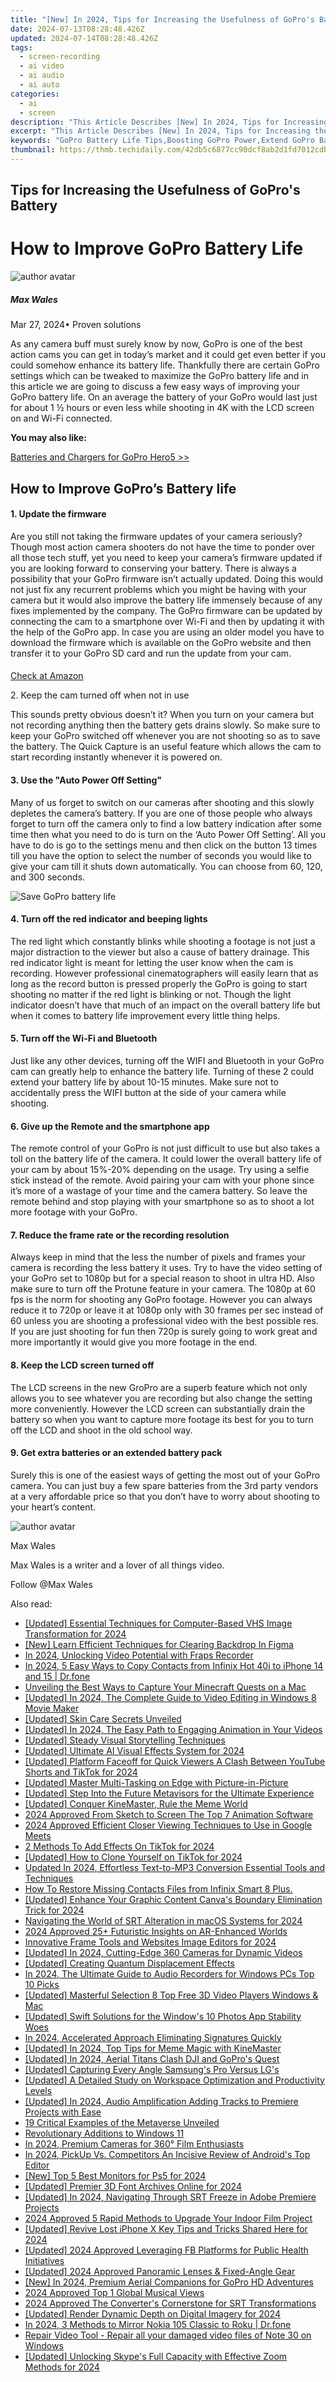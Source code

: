 ```yaml
---
title: "[New] In 2024, Tips for Increasing the Usefulness of GoPro's Battery"
date: 2024-07-13T08:28:48.426Z
updated: 2024-07-14T08:28:48.426Z
tags: 
  - screen-recording
  - ai video
  - ai audio
  - ai auto
categories: 
  - ai
  - screen
description: "This Article Describes [New] In 2024, Tips for Increasing the Usefulness of GoPro's Battery"
excerpt: "This Article Describes [New] In 2024, Tips for Increasing the Usefulness of GoPro's Battery"
keywords: "GoPro Battery Life Tips,Boosting GoPro Power,Extend GoPro Battery,Prolong GoPro Usage,Optimizing GoPro Energy,Enhance GoPro Battery Use,Maximize GoPro Stamina"
thumbnail: https://thmb.techidaily.com/42db5c6877cc90dcf8ab2d1fd7012cdb680249e89327096af45fe59619012883.jpg
---
```


## Tips for Increasing the Usefulness of GoPro's Battery

# How to Improve GoPro Battery Life

![author avatar](https://images.wondershare.com/filmora/article-images/max-wales-author.jpg)

##### Max Wales

 Mar 27, 2024• Proven solutions

 As any camera buff must surely know by now, GoPro is one of the best action cams you can get in today’s market and it could get even better if you could somehow enhance its battery life. Thankfully there are certain GoPro settings which can be tweaked to maximize the GoPro battery life and in this article we are going to discuss a few easy ways of improving your GoPro battery life. On an average the battery of your GoPro would last just for about 1 ½ hours or even less while shooting in 4K with the LCD screen on and Wi-Fi connected.

**You may also like:**

[Batteries and Chargers for GoPro Hero5 >>](https://tools.techidaily.com/wondershare/filmora/download/)

## How to Improve GoPro’s Battery life

#### 1\. Update the firmware

 Are you still not taking the firmware updates of your camera seriously? Though most action camera shooters do not have the time to ponder over all those tech stuff, yet you need to keep your camera’s firmware updated if you are looking forward to conserving your battery. There is always a possibility that your GoPro firmware isn’t actually updated. Doing this would not just fix any recurrent problems which you might be having with your camera but it would also improve the battery life immensely because of any fixes implemented by the company. The GoPro firmware can be updated by connecting the cam to a smartphone over Wi-Fi and then by updating it with the help of the GoPro app. In case you are using an older model you have to download the firmware which is available on the GoPro website and then transfer it to your GoPro SD card and run the update from your cam.

####

[Check at Amazon](https://www.amazon.com/gp/product/B01M14ATO0/ref=as%5Fli%5Ftl?ie=UTF8&tag=vs-flora-20&camp=1789&creative=9325&linkCode=as2&creativeASIN=B01M14ATO0&linkId=5ce54ea937ecffa6b1b8056b6922abaa)

2\. Keep the cam turned off when not in use

 This sounds pretty obvious doesn’t it? When you turn on your camera but not recording anything then the battery gets drains slowly. So make sure to keep your GoPro switched off whenever you are not shooting so as to save the battery. The Quick Capture is an useful feature which allows the cam to start recording instantly whenever it is powered on.

#### 3\. Use the "Auto Power Off Setting"

 Many of us forget to switch on our cameras after shooting and this slowly depletes the camera’s battery. If you are one of those people who always forget to turn off the camera only to find a low battery indication after some time then what you need to do is turn on the ‘Auto Power Off Setting’. All you have to do is go to the settings menu and then click on the button 13 times till you have the option to select the number of seconds you would like to give your cam till it shuts down automatically. You can choose from 60, 120, and 300 seconds.

![Save GoPro battery life](https://images.wondershare.com/filmora/article-images/gopro-auto-power-off-setting.jpg)

#### 4\. Turn off the red indicator and beeping lights

 The red light which constantly blinks while shooting a footage is not just a major distraction to the viewer but also a cause of battery drainage. This red indicator light is meant for letting the user know when the cam is recording. However professional cinematographers will easily learn that as long as the record button is pressed properly the GoPro is going to start shooting no matter if the red light is blinking or not. Though the light indicator doesn’t have that much of an impact on the overall battery life but when it comes to battery life improvement every little thing helps.

#### 5\. Turn off the Wi-Fi and Bluetooth

 Just like any other devices, turning off the WIFI and Bluetooth in your GoPro cam can greatly help to enhance the battery life. Turning of these 2 could extend your battery life by about 10-15 minutes. Make sure not to accidentally press the WIFI button at the side of your camera while shooting.

#### 6\. Give up the Remote and the smartphone app

 The remote control of your GoPro is not just difficult to use but also takes a toll on the battery life of the camera. It could lower the overall battery life of your cam by about 15%-20% depending on the usage. Try using a selfie stick instead of the remote. Avoid pairing your cam with your phone since it’s more of a wastage of your time and the camera battery. So leave the remote behind and stop playing with your smartphone so as to shoot a lot more footage with your GoPro.

#### 7\. Reduce the frame rate or the recording resolution

 Always keep in mind that the less the number of pixels and frames your camera is recording the less battery it uses. Try to have the video setting of your GoPro set to 1080p but for a special reason to shoot in ultra HD. Also make sure to turn off the Protune feature in your camera. The 1080p at 60 fps is the norm for shooting any GoPro footage. However you can always reduce it to 720p or leave it at 1080p only with 30 frames per sec instead of 60 unless you are shooting a professional video with the best possible res. If you are just shooting for fun then 720p is surely going to work great and more importantly it would give you more footage in the end.

#### 8\. Keep the LCD screen turned off

 The LCD screens in the new GroPro are a superb feature which not only allows you to see whatever you are recording but also change the setting more conveniently. However the LCD screen can substantially drain the battery so when you want to capture more footage its best for you to turn off the LCD and shoot in the old school way.

#### 9\. Get extra batteries or an extended battery pack

 Surely this is one of the easiest ways of getting the most out of your GoPro camera. You can just buy a few spare batteries from the 3rd party vendors at a very affordable price so that you don’t have to worry about shooting to your heart’s content.

![author avatar](https://images.wondershare.com/filmora/article-images/max-wales-author.jpg)

Max Wales

Max Wales is a writer and a lover of all things video.

Follow @Max Wales


<ins class="adsbygoogle"
     style="display:block"
     data-ad-format="autorelaxed"
     data-ad-client="ca-pub-7571918770474297"
     data-ad-slot="1223367746"></ins>



<ins class="adsbygoogle"
     style="display:block"
     data-ad-client="ca-pub-7571918770474297"
     data-ad-slot="8358498916"
     data-ad-format="auto"
     data-full-width-responsive="true"></ins>




<span class="atpl-alsoreadstyle">Also read:</span>
<div><ul>
<li><a href="https://fox-glue.techidaily.com/updated-essential-techniques-for-computer-based-vhs-image-transformation-for-2024/"><u>[Updated] Essential Techniques for Computer-Based VHS Image Transformation for 2024</u></a></li>
<li><a href="https://fox-glue.techidaily.com/new-learn-efficient-techniques-for-clearing-backdrop-in-figma/"><u>[New] Learn Efficient Techniques for Clearing Backdrop In Figma</u></a></li>
<li><a href="https://video-screen-grab.techidaily.com/in-2024-unlocking-video-potential-with-fraps-recorder/"><u>In 2024, Unlocking Video Potential with Fraps Recorder</u></a></li>
<li><a href="https://android-transfer.techidaily.com/in-2024-5-easy-ways-to-copy-contacts-from-infinix-hot-40i-to-iphone-14-and-15-drfone-by-drfone-transfer-from-android-transfer-from-android/"><u>In 2024, 5 Easy Ways to Copy Contacts from Infinix Hot 40i to iPhone 14 and 15 | Dr.fone</u></a></li>
<li><a href="https://screen-capture.techidaily.com/unveiling-the-best-ways-to-capture-your-minecraft-quests-on-a-mac/"><u>Unveiling the Best Ways to Capture Your Minecraft Quests on a Mac</u></a></li>
<li><a href="https://fox-glue.techidaily.com/updated-in-2024-the-complete-guide-to-video-editing-in-windows-8-movie-maker/"><u>[Updated] In 2024, The Complete Guide to Video Editing in Windows 8 Movie Maker</u></a></li>
<li><a href="https://fox-glue.techidaily.com/updated-skin-care-secrets-unveiled/"><u>[Updated] Skin Care Secrets Unveiled</u></a></li>
<li><a href="https://fox-glue.techidaily.com/updated-in-2024-the-easy-path-to-engaging-animation-in-your-videos/"><u>[Updated] In 2024, The Easy Path to Engaging Animation in Your Videos</u></a></li>
<li><a href="https://extra-support.techidaily.com/updated-steady-visual-storytelling-techniques/"><u>[Updated] Steady Visual Storytelling Techniques</u></a></li>
<li><a href="https://fox-glue.techidaily.com/updated-ultimate-ai-visual-effects-system-for-2024/"><u>[Updated] Ultimate AI Visual Effects System for 2024</u></a></li>
<li><a href="https://youtube-docs.techidaily.com/ed-platform-faceoff-for-quick-viewers-a-clash-between-youtube-shorts-and-tiktok-for-2024/"><u>[Updated] Platform Faceoff for Quick Viewers  A Clash Between YouTube Shorts and TikTok for 2024</u></a></li>
<li><a href="https://fox-glue.techidaily.com/updated-master-multi-tasking-on-edge-with-picture-in-picture/"><u>[Updated] Master Multi-Tasking on Edge with Picture-in-Picture</u></a></li>
<li><a href="https://fox-glue.techidaily.com/updated-step-into-the-future-metavisors-for-the-ultimate-experience/"><u>[Updated] Step Into the Future  Metavisors for the Ultimate Experience</u></a></li>
<li><a href="https://fox-glue.techidaily.com/updated-conquer-kinemaster-rule-the-meme-world/"><u>[Updated] Conquer KineMaster, Rule the Meme World</u></a></li>
<li><a href="https://ai-vdieo-software.techidaily.com/2024-approved-from-sketch-to-screen-the-top-7-animation-software/"><u>2024 Approved From Sketch to Screen The Top 7 Animation Software</u></a></li>
<li><a href="https://fox-glue.techidaily.com/2024-approved-efficient-closer-viewing-techniques-to-use-in-google-meets/"><u>2024 Approved  Efficient Closer Viewing Techniques to Use in Google Meets</u></a></li>
<li><a href="https://fox-glue.techidaily.com/2-methods-to-add-effects-on-tiktok-for-2024/"><u>2 Methods To Add Effects On TikTok for 2024</u></a></li>
<li><a href="https://tiktok-clips.techidaily.com/updated-how-to-clone-yourself-on-tiktok-for-2024/"><u>[Updated] How to Clone Yourself on TikTok for 2024</u></a></li>
<li><a href="https://smart-video-editing.techidaily.com/updated-in-2024-effortless-text-to-mp3-conversion-essential-tools-and-techniques/"><u>Updated In 2024, Effortless Text-to-MP3 Conversion Essential Tools and Techniques</u></a></li>
<li><a href="https://blog-min.techidaily.com/how-to-restore-missing-contacts-files-from-infinix-smart-8-plus-by-fonelab-android-recover-contacts/"><u>How To  Restore Missing Contacts Files from Infinix Smart 8 Plus.</u></a></li>
<li><a href="https://fox-glue.techidaily.com/updated-enhance-your-graphic-content-canvas-boundary-elimination-trick-for-2024/"><u>[Updated] Enhance Your Graphic Content  Canva's Boundary Elimination Trick for 2024</u></a></li>
<li><a href="https://fox-glue.techidaily.com/navigating-the-world-of-srt-alteration-in-macos-systems-for-2024/"><u>Navigating the World of SRT Alteration in macOS Systems for 2024</u></a></li>
<li><a href="https://fox-glue.techidaily.com/2024-approved-25plus-futuristic-insights-on-ar-enhanced-worlds/"><u>2024 Approved  25+ Futuristic Insights on AR-Enhanced Worlds</u></a></li>
<li><a href="https://some-knowledge.techidaily.com/innovative-frame-tools-and-websites-image-editors-for-2024/"><u>Innovative Frame Tools and Websites Image Editors for 2024</u></a></li>
<li><a href="https://fox-glue.techidaily.com/updated-in-2024-cutting-edge-360-cameras-for-dynamic-videos/"><u>[Updated] In 2024, Cutting-Edge 360 Cameras for Dynamic Videos</u></a></li>
<li><a href="https://fox-glue.techidaily.com/updated-creating-quantum-displacement-effects/"><u>[Updated] Creating Quantum Displacement Effects</u></a></li>
<li><a href="https://sound-optimizing.techidaily.com/in-2024-the-ultimate-guide-to-audio-recorders-for-windows-pcs-top-10-picks/"><u>In 2024, The Ultimate Guide to Audio Recorders for Windows PCs Top 10 Picks</u></a></li>
<li><a href="https://fox-glue.techidaily.com/updated-masterful-selection-8-top-free-3d-video-players-windows-and-mac/"><u>[Updated] Masterful Selection  8 Top Free 3D Video Players Windows & Mac</u></a></li>
<li><a href="https://fox-glue.techidaily.com/updated-swift-solutions-for-the-windows-10-photos-app-stability-woes/"><u>[Updated] Swift Solutions for the Window's 10 Photos App Stability Woes</u></a></li>
<li><a href="https://extra-tips.techidaily.com/in-2024-accelerated-approach-eliminating-signatures-quickly/"><u>In 2024, Accelerated Approach  Eliminating Signatures Quickly</u></a></li>
<li><a href="https://fox-glue.techidaily.com/updated-in-2024-top-tips-for-meme-magic-with-kinemaster/"><u>[Updated] In 2024, Top Tips for Meme Magic with KineMaster</u></a></li>
<li><a href="https://fox-glue.techidaily.com/updated-in-2024-aerial-titans-clash-dji-and-gopros-quest/"><u>[Updated] In 2024, Aerial Titans Clash  DJI and GoPro's Quest</u></a></li>
<li><a href="https://fox-glue.techidaily.com/updated-capturing-every-angle-samsungs-pro-versus-lgs/"><u>[Updated] Capturing Every Angle  Samsung's Pro Versus LG's</u></a></li>
<li><a href="https://fox-glue.techidaily.com/updated-a-detailed-study-on-workspace-optimization-and-productivity-levels/"><u>[Updated] A Detailed Study on Workspace Optimization and Productivity Levels</u></a></li>
<li><a href="https://fox-glue.techidaily.com/updated-in-2024-audio-amplification-adding-tracks-to-premiere-projects-with-ease/"><u>[Updated] In 2024, Audio Amplification  Adding Tracks to Premiere Projects with Ease</u></a></li>
<li><a href="https://fox-glue.techidaily.com/19-critical-examples-of-the-metaverse-unveiled/"><u>19 Critical Examples of the Metaverse Unveiled</u></a></li>
<li><a href="https://fox-glue.techidaily.com/revolutionary-additions-to-windows-11/"><u>Revolutionary Additions to Windows 11</u></a></li>
<li><a href="https://fox-glue.techidaily.com/in-2024-premium-cameras-for-360-film-enthusiasts/"><u>In 2024, Premium Cameras for 360° Film Enthusiasts</u></a></li>
<li><a href="https://fox-glue.techidaily.com/in-2024-pickup-vs-competitors-an-incisive-review-of-androids-top-editor/"><u>In 2024, PickUp Vs. Competitors  An Incisive Review of Android's Top Editor</u></a></li>
<li><a href="https://fox-glue.techidaily.com/new-top-5-best-monitors-for-ps5-for-2024/"><u>[New] Top 5 Best Monitors for Ps5 for 2024</u></a></li>
<li><a href="https://fox-glue.techidaily.com/updated-premier-3d-font-archives-online-for-2024/"><u>[Updated] Premier 3D Font Archives Online for 2024</u></a></li>
<li><a href="https://fox-glue.techidaily.com/updated-in-2024-navigating-through-srt-freeze-in-adobe-premiere-projects/"><u>[Updated] In 2024, Navigating Through SRT Freeze in Adobe Premiere Projects</u></a></li>
<li><a href="https://fox-glue.techidaily.com/2024-approved-5-rapid-methods-to-upgrade-your-indoor-film-project/"><u>2024 Approved  5 Rapid Methods to Upgrade Your Indoor Film Project</u></a></li>
<li><a href="https://fox-glue.techidaily.com/updated-revive-lost-iphone-x-key-tips-and-tricks-shared-here-for-2024/"><u>[Updated] Revive Lost iPhone X  Key Tips and Tricks Shared Here for 2024</u></a></li>
<li><a href="https://fox-glue.techidaily.com/updated-2024-approved-leveraging-fb-platforms-for-public-health-initiatives/"><u>[Updated] 2024 Approved  Leveraging FB Platforms for Public Health Initiatives</u></a></li>
<li><a href="https://fox-glue.techidaily.com/updated-2024-approved-panoramic-lenses-and-fixed-angle-gear/"><u>[Updated] 2024 Approved  Panoramic Lenses & Fixed-Angle Gear</u></a></li>
<li><a href="https://article-knowledge.techidaily.com/new-in-2024-premium-aerial-companions-for-gopro-hd-adventures/"><u>[New] In 2024, Premium Aerial Companions for GoPro HD Adventures</u></a></li>
<li><a href="https://some-guidance.techidaily.com/2024-approved-top-1-global-musical-views/"><u>2024 Approved  Top 1 Global Musical Views</u></a></li>
<li><a href="https://fox-glue.techidaily.com/2024-approved-the-converters-cornerstone-for-srt-transformations/"><u>2024 Approved  The Converter's Cornerstone for SRT Transformations</u></a></li>
<li><a href="https://fox-glue.techidaily.com/updated-render-dynamic-depth-on-digital-imagery-for-2024/"><u>[Updated] Render Dynamic Depth on Digital Imagery for 2024</u></a></li>
<li><a href="https://screen-mirror.techidaily.com/in-2024-3-methods-to-mirror-nokia-105-classic-to-roku-drfone-by-drfone-android/"><u>In 2024, 3 Methods to Mirror Nokia 105 Classic to Roku | Dr.fone</u></a></li>
<li><a href="https://techidaily.com/repair-video-tool-repair-all-your-damaged-video-files-of-note-30-on-windows-by-stellar-video-repair-mobile-video-repair/"><u>Repair Video Tool - Repair all your damaged video files of Note 30 on Windows</u></a></li>
<li><a href="https://article-helps.techidaily.com/updated-unlocking-skypes-full-capacity-with-effective-zoom-methods-for-2024/"><u>[Updated] Unlocking Skype's Full Capacity with Effective Zoom Methods for 2024</u></a></li>
</ul></div>
